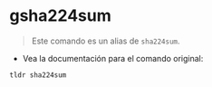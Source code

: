 # gsha224sum

> Este comando es un alias de `sha224sum`.

- Vea la documentación para el comando original:

`tldr sha224sum`
